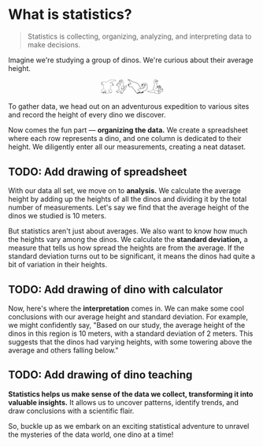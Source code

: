 # What is statistics?

> Statistics is collecting, organizing, analyzing, and interpreting data to make decisions.

Imagine we're studying a group of dinos. We're curious about their average height.

<p align="center">
  <picture>
    <source media="(prefers-color-scheme: dark)" srcset="assets/dino-group-white.png" />
    <img width="25%" src="assets/dino-group-black.png" />
  </picture>
</p>

To gather data, we head out on an adventurous expedition to various sites and record the height of every dino we discover.

Now comes the fun part — **organizing the data.** We create a spreadsheet where each row represents a dino, and one column is dedicated to their height. We diligently enter all our measurements, creating a neat dataset.

## TODO: Add drawing of spreadsheet

With our data all set, we move on to **analysis.** We calculate the average height by adding up the heights of all the dinos and dividing it by the total number of measurements. Let's say we find that the average height of the dinos we studied is 10 meters.

But statistics aren't just about averages. We also want to know how much the heights vary among the dinos. We calculate the **standard deviation,** a measure that tells us how spread the heights are from the average. If the standard deviation turns out to be significant, it means the dinos had quite a bit of variation in their heights.

## TODO: Add drawing of dino with calculator

Now, here's where the **interpretation** comes in. We can make some cool conclusions with our average height and standard deviation. For example, we might confidently say, "Based on our study, the average height of the dinos in this region is 10 meters, with a standard deviation of 2 meters. This suggests that the dinos had varying heights, with some towering above the average and others falling below."

## TODO: Add drawing of dino teaching

**Statistics helps us make sense of the data we collect, transforming it into valuable insights.** It allows us to uncover patterns, identify trends, and draw conclusions with a scientific flair.

So, buckle up as we embark on an exciting statistical adventure to unravel the mysteries of the data world, one dino at a time!
